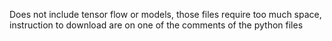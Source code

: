Does not include tensor flow  or models, those files require too much space, instruction to download are on one of the comments of the python files
